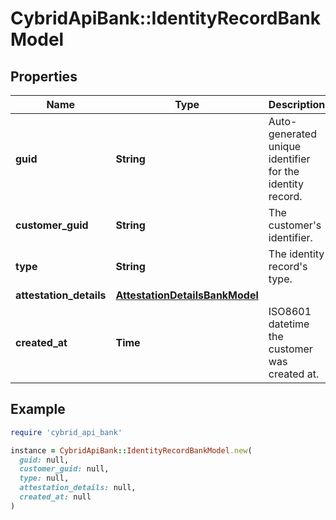 # CybridApiBank::IdentityRecordBankModel

## Properties

| Name | Type | Description | Notes |
| ---- | ---- | ----------- | ----- |
| **guid** | **String** | Auto-generated unique identifier for the identity record. | [optional] |
| **customer_guid** | **String** | The customer&#39;s identifier. | [optional] |
| **type** | **String** | The identity record&#39;s type. | [optional] |
| **attestation_details** | [**AttestationDetailsBankModel**](AttestationDetailsBankModel.md) |  | [optional] |
| **created_at** | **Time** | ISO8601 datetime the customer was created at. | [optional] |

## Example

```ruby
require 'cybrid_api_bank'

instance = CybridApiBank::IdentityRecordBankModel.new(
  guid: null,
  customer_guid: null,
  type: null,
  attestation_details: null,
  created_at: null
)
```


